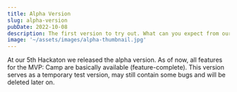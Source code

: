 ```yaml
---
title: Alpha Version
slug: alpha-version
pubDate: 2022-10-08
description: The first version to try out. What can you expect from our alpha version?
image: '~/assets/images/alpha-thumbnail.jpg'
---
```


At our 5th Hackaton we released the alpha version. As of now, all features for the MVP: Camp are basically available (feature-complete). This version serves as a temporary test version, may still contain some bugs and will be deleted later on.